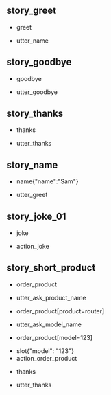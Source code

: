## story_greet <!--- The name of the story. It is not mandatory, but useful for debugging. --> 
* greet <!--- User input expressed as intent. In this case it represents users message 'Hello'. --> 
 - utter_name <!--- The response of the chatbot expressed as an action. In this case it represents chatbot's response 'Hello, how can I help?' --> 
 
## story_goodbye
* goodbye
 - utter_goodbye

## story_thanks
* thanks
 - utter_thanks
 
## story_name
* name{"name":"Sam"}
 - utter_greet
 
## story_joke_01
* joke
 - action_joke
 
## story_short_product
* order_product
 - utter_ask_product_name
* order_product[product=router]
 - utter_ask_model_name
* order_product[model=123]
 - slot{"model": "123"}
 - action_order_product
* thanks
 - utter_thanks 